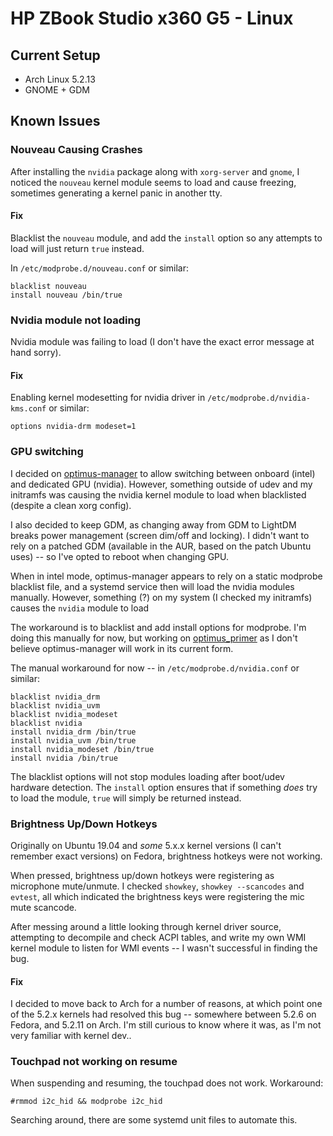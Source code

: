 # HP ZBook Studio x360 G5 - Linux

## Current Setup

* Arch Linux 5.2.13
* GNOME + GDM

## Known Issues

### Nouveau Causing Crashes

After installing the `nvidia` package along with `xorg-server` and `gnome`, I noticed the `nouveau` kernel module seems to load and cause freezing, sometimes generating a kernel panic in another tty.

#### Fix

Blacklist the `nouveau` module, and add the `install` option so any attempts to load will just return `true` instead.

In `/etc/modprobe.d/nouveau.conf` or similar:
```
blacklist nouveau
install nouveau /bin/true
```

### Nvidia module not loading

Nvidia module was failing to load (I don't have the exact error message at hand sorry).

#### Fix

Enabling kernel modesetting for nvidia driver in `/etc/modprobe.d/nvidia-kms.conf` or similar:
```
options nvidia-drm modeset=1
```

### GPU switching

I decided on [optimus-manager](https://github.com/Askannz/optimus-manager) to allow switching between onboard (intel) and dedicated GPU (nvidia). However, something outside of udev and my initramfs was causing the nvidia kernel module to load when blacklisted (despite a clean xorg config).

I also decided to keep GDM, as changing away from GDM to LightDM breaks power management (screen dim/off and locking).  I didn't want to rely on a patched GDM (available in the AUR, based on the patch Ubuntu uses) -- so I've opted to reboot when changing GPU.

When in intel mode, optimus-manager appears to rely on a static modprobe blacklist file, and a systemd service then will load the nvidia modules manually.  However, something (?) on my system (I checked my initramfs) causes the `nvidia` module to load

The workaround is to blacklist and add install options for modprobe.  I'm doing this manually for now, but working on [optimus_primer](https://github.com/m-dwyer/optimus_primer) as I don't believe optimus-manager will work in its current form.

The manual workaround for now -- in `/etc/modprobe.d/nvidia.conf` or similar:
```
blacklist nvidia_drm
blacklist nvidia_uvm
blacklist nvidia_modeset
blacklist nvidia
install nvidia_drm /bin/true
install nvidia_uvm /bin/true
install nvidia_modeset /bin/true
install nvidia /bin/true
```

The blacklist options will not stop modules loading after boot/udev hardware detection.  The `install` option ensures that if something *does* try to load the module, `true` will simply be returned instead.

### Brightness Up/Down Hotkeys

Originally on Ubuntu 19.04 and *some* 5.x.x kernel versions (I can't remember exact versions) on Fedora, brightness hotkeys were not working.

When pressed, brightness up/down hotkeys were registering as microphone mute/unmute.  I checked `showkey`, `showkey --scancodes` and `evtest`, all which indicated the brightness keys were registering the mic mute scancode.

After messing around a little looking through kernel driver source, attempting to decompile and check ACPI tables, and write my own WMI kernel module to listen for WMI events -- I wasn't successful in finding the bug.

#### Fix

I decided to move back to Arch for a number of reasons, at which point one of the 5.2.x kernels had resolved this bug -- somewhere between 5.2.6 on Fedora, and 5.2.11 on Arch.  I'm still curious to know where it was, as I'm not very familiar with kernel dev..

### Touchpad not working on resume

When suspending and resuming, the touchpad does not work.  Workaround:

`#rmmod i2c_hid && modprobe i2c_hid`

Searching around, there are some systemd unit files to automate this.
